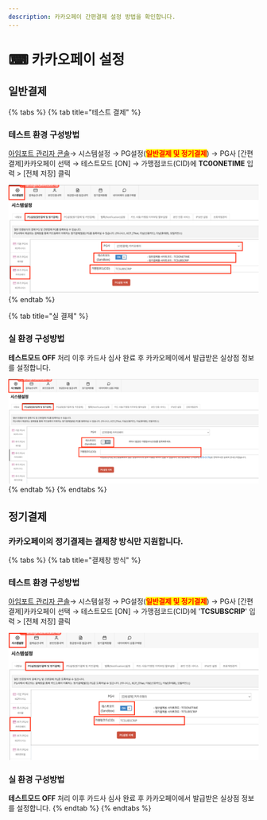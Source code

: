 ```yaml
---
description: 카카오페이 간편결제 설정 방법을 확인합니다.
---
```


# ⌨ 카카오페이 설정

## 일반**결제**

{% tabs %}
{% tab title="테스트 결제" %}
### 테스트 환경 구성방법

[아임포트 관리자 콘솔](https://admin.iamport.kr/)→ 시스템설정 → PG설정(<mark style="color:red;">**일반결제 및 정기결제**</mark>) → PG사 \[간편결제]카카오페이 선택 → 테스트모드 \[ON] → 가맹점코드(CID)에 **TC0ONETIME** 입력 > \[전체 저장] 클릭



![](<../../../.gitbook/assets/image (12) (1) (1) (1).png>)
{% endtab %}

{% tab title="실 결제" %}
### **실** 환경 구성방법

**테스트모드 OFF** 처리 이후 카드사 심사 완료 후 카카오페이에서 발급받은 실상점 정보를 설정합니다.



![](<../../../.gitbook/assets/image (6) (1) (1).png>)
{% endtab %}
{% endtabs %}

## 정기결제

### 카카오페이의 정기결제는 결제창 방식만 지원합니다.

{% tabs %}
{% tab title="결제창 방식" %}
### 테스트 환경 구성방법

[아임포트 관리자 콘솔](https://admin.iamport.kr/)→ 시스템설정 → PG설정(<mark style="color:red;">**일반결제 및 정기결제**</mark>) → PG사 \[간편결제]카카오페이 선택 → 테스트모드 \[ON] → 가맹점코드(CID)에 '**TCSUBSCRIP**' 입력 > \[전체 저장] 클릭

![](<../../../.gitbook/assets/image (7) (1) (1).png>)

### 실  환경 구성방법

**테스트모드 OFF** 처리 이후 카드사 심사 완료 후 카카오페이에서 발급받은 실상점 정보를 설정합니다.
{% endtab %}
{% endtabs %}

